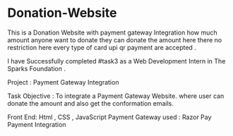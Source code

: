 # Donation-Website

This is a Donation Website with payment gateway Integration how much amount anyone want to donate they can donate the amount here there no restriction here every type of card upi qr payment are accepted .

I have Successfully completed #task3 as a Web Development Intern in The Sparks Foundation .

Project : Payment Gateway Integration

Task Objective : To integrate a Payment Gateway Website. where user can donate the amount and also get the conformation emails.

Front End: Html , CSS , JavaScript
Payment Gateway used : Razor Pay Payment Integration
